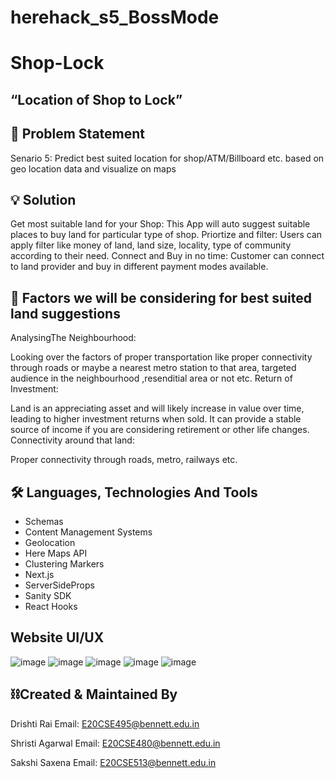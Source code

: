 # herehack_s5_BossMode
# Shop-Lock

## “Location of Shop to Lock”

## 🛒 Problem Statement

Senario 5: Predict best suited location for shop/ATM/Billboard etc. based on geo location data and visualize on maps

## 💡 Solution

Get most suitable land for your Shop: This App will auto suggest suitable places to buy land for particular type of shop.
Priortize and filter: Users can apply filter like money of land, land size, locality, type of community according to their need.
Connect and Buy in no time: Customer can connect to land provider and buy in different payment modes available.

## 🔑 Factors we will be considering for best suited land suggestions

AnalysingThe Neighbourhood: 

Looking over the factors of proper transportation like proper connectivity through roads or maybe a nearest metro station to that area, targeted audience in the neighbourhood ,resenditial area or not etc.
Return of Investment:

Land is an appreciating asset and will likely increase in value over time, leading to higher investment returns when sold. It can provide a stable source of income if you are considering retirement or other life changes.
Connectivity around that land:

Proper connectivity through roads, metro, railways etc.

## 🛠 Languages, Technologies And Tools

- Schemas
- Content Management Systems
- Geolocation
- Here Maps API
- Clustering Markers
- Next.js
- ServerSideProps
- Sanity SDK
- React Hooks

## Website UI/UX

![image](https://user-images.githubusercontent.com/76700390/204062481-b1123e7a-dce2-4eeb-8876-bb092edd9cf9.png)
![image](https://user-images.githubusercontent.com/76700390/204062517-d57c5a47-edea-410c-9230-d8d35079ad94.png)
![image](https://user-images.githubusercontent.com/76700390/204062531-4171539d-ec97-49bc-ae19-a2824bc85513.png)
![image](https://user-images.githubusercontent.com/76700390/204062550-dcecfc84-d749-486e-8175-d049279b421b.png)
![image](https://user-images.githubusercontent.com/76700390/204062567-4a780ef3-d74c-4047-9179-b9062622ee50.png)


## ⛓️Created & Maintained By

Drishti Rai Email: E20CSE495@bennett.edu.in

Shristi Agarwal Email: E20CSE480@bennett.edu.in

Sakshi Saxena Email: E20CSE513@bennett.edu.in
